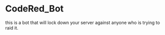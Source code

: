 # CodeRed_Bot
this is a bot that will lock down your server against anyone who is trying to raid it.
